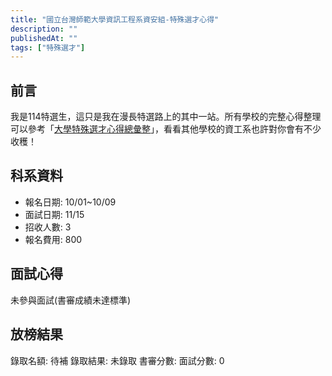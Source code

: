```yaml
---
title: "國立台灣師範大學資訊工程系資安組-特殊選才心得"
description: ""
publishedAt: ""
tags: ["特殊選才"]
---
```


## 前言

我是114特選生，這只是我在漫長特選路上的其中一站。所有學校的完整心得整理可以參考「[大學特殊選才心得總彙整](/blogs/special)」，看看其他學校的資工系也許對你會有不少收穫！

## 科系資料

- 報名日期: 10/01~10/09
- 面試日期: 11/15
- 招收人數: 3
- 報名費用: 800

## 面試心得

未參與面試(書審成績未達標準)

## 放榜結果

錄取名額: 待補
錄取結果: 未錄取
書審分數: 
面試分數: 0

